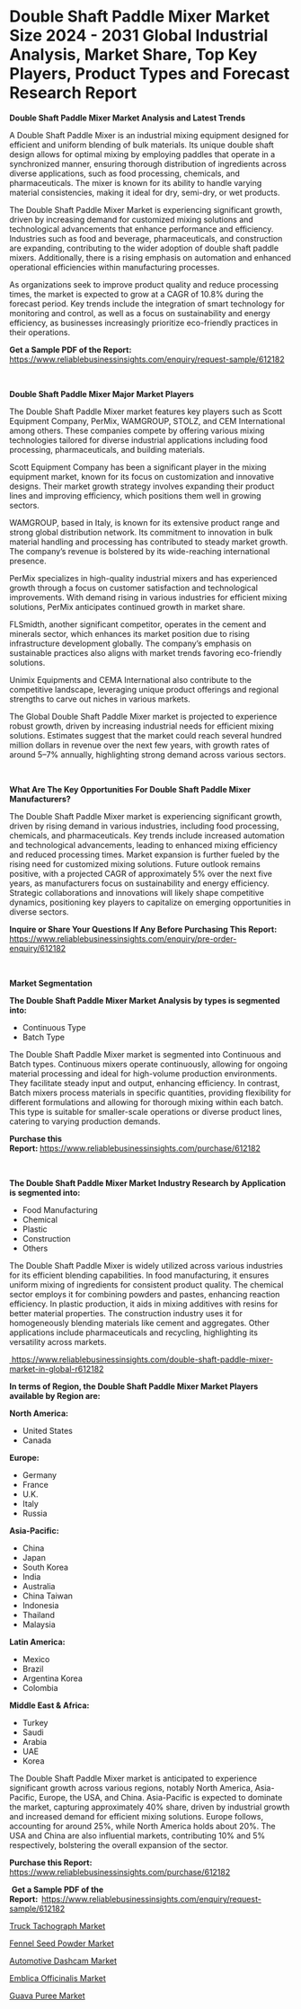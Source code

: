 <p><h1>Double Shaft Paddle Mixer Market Size 2024 - 2031 Global Industrial Analysis, Market Share, Top Key Players, Product Types and Forecast Research Report</h1></p><p><strong>Double Shaft Paddle Mixer Market Analysis and Latest Trends</strong></p>
<p><p>A Double Shaft Paddle Mixer is an industrial mixing equipment designed for efficient and uniform blending of bulk materials. Its unique double shaft design allows for optimal mixing by employing paddles that operate in a synchronized manner, ensuring thorough distribution of ingredients across diverse applications, such as food processing, chemicals, and pharmaceuticals. The mixer is known for its ability to handle varying material consistencies, making it ideal for dry, semi-dry, or wet products.</p><p>The Double Shaft Paddle Mixer Market is experiencing significant growth, driven by increasing demand for customized mixing solutions and technological advancements that enhance performance and efficiency. Industries such as food and beverage, pharmaceuticals, and construction are expanding, contributing to the wider adoption of double shaft paddle mixers. Additionally, there is a rising emphasis on automation and enhanced operational efficiencies within manufacturing processes.</p><p>As organizations seek to improve product quality and reduce processing times, the market is expected to grow at a CAGR of 10.8% during the forecast period. Key trends include the integration of smart technology for monitoring and control, as well as a focus on sustainability and energy efficiency, as businesses increasingly prioritize eco-friendly practices in their operations.</p></p>
<p><strong>Get a Sample PDF of the Report:&nbsp;</strong> <a href="https://www.reliablebusinessinsights.com/enquiry/request-sample/612182?utm_campaign=1113&utm_medium=2&utm_source=Github&utm_content=ia&utm_term=10122024&utm_id=double-shaft-paddle-mixer">https://www.reliablebusinessinsights.com/enquiry/request-sample/612182</a></p>
<p>&nbsp;</p>
<p><strong>Double Shaft Paddle Mixer Major Market Players</strong></p>
<p><p>The Double Shaft Paddle Mixer market features key players such as Scott Equipment Company, PerMix, WAMGROUP, STOLZ, and CEM International among others. These companies compete by offering various mixing technologies tailored for diverse industrial applications including food processing, pharmaceuticals, and building materials.</p><p>Scott Equipment Company has been a significant player in the mixing equipment market, known for its focus on customization and innovative designs. Their market growth strategy involves expanding their product lines and improving efficiency, which positions them well in growing sectors.</p><p>WAMGROUP, based in Italy, is known for its extensive product range and strong global distribution network. Its commitment to innovation in bulk material handling and processing has contributed to steady market growth. The company’s revenue is bolstered by its wide-reaching international presence.</p><p>PerMix specializes in high-quality industrial mixers and has experienced growth through a focus on customer satisfaction and technological improvements. With demand rising in various industries for efficient mixing solutions, PerMix anticipates continued growth in market share.</p><p>FLSmidth, another significant competitor, operates in the cement and minerals sector, which enhances its market position due to rising infrastructure development globally. The company’s emphasis on sustainable practices also aligns with market trends favoring eco-friendly solutions.</p><p>Unimix Equipments and CEMA International also contribute to the competitive landscape, leveraging unique product offerings and regional strengths to carve out niches in various markets.</p><p>The Global Double Shaft Paddle Mixer market is projected to experience robust growth, driven by increasing industrial needs for efficient mixing solutions. Estimates suggest that the market could reach several hundred million dollars in revenue over the next few years, with growth rates of around 5–7% annually, highlighting strong demand across various sectors.</p></p>
<p>&nbsp;</p>
<p><strong>What Are The Key Opportunities For Double Shaft Paddle Mixer Manufacturers?</strong></p>
<p><p>The Double Shaft Paddle Mixer market is experiencing significant growth, driven by rising demand in various industries, including food processing, chemicals, and pharmaceuticals. Key trends include increased automation and technological advancements, leading to enhanced mixing efficiency and reduced processing times. Market expansion is further fueled by the rising need for customized mixing solutions. Future outlook remains positive, with a projected CAGR of approximately 5% over the next five years, as manufacturers focus on sustainability and energy efficiency. Strategic collaborations and innovations will likely shape competitive dynamics, positioning key players to capitalize on emerging opportunities in diverse sectors.</p></p>
<p><strong>Inquire or Share Your Questions If Any Before Purchasing This Report:</strong> <a href="https://www.reliablebusinessinsights.com/enquiry/pre-order-enquiry/612182?utm_campaign=1113&utm_medium=2&utm_source=Github&utm_content=ia&utm_term=10122024&utm_id=double-shaft-paddle-mixer">https://www.reliablebusinessinsights.com/enquiry/pre-order-enquiry/612182</a></p>
<p>&nbsp;</p>
<p><strong>Market Segmentation</strong></p>
<p><strong>The Double Shaft Paddle Mixer Market Analysis by types is segmented into:</strong></p>
<p><ul><li>Continuous Type</li><li>Batch Type</li></ul></p>
<p><p>The Double Shaft Paddle Mixer market is segmented into Continuous and Batch types. Continuous mixers operate continuously, allowing for ongoing material processing and ideal for high-volume production environments. They facilitate steady input and output, enhancing efficiency. In contrast, Batch mixers process materials in specific quantities, providing flexibility for different formulations and allowing for thorough mixing within each batch. This type is suitable for smaller-scale operations or diverse product lines, catering to varying production demands.</p></p>
<p><strong>Purchase this Report:&nbsp;</strong><a href="https://www.reliablebusinessinsights.com/purchase/612182?utm_campaign=1113&utm_medium=2&utm_source=Github&utm_content=ia&utm_term=10122024&utm_id=double-shaft-paddle-mixer">https://www.reliablebusinessinsights.com/purchase/612182</a></p>
<p>&nbsp;</p>
<p><strong>The Double Shaft Paddle Mixer Market Industry Research by Application is segmented into:</strong></p>
<p><ul><li>Food Manufacturing</li><li>Chemical</li><li>Plastic</li><li>Construction</li><li>Others</li></ul></p>
<p><p>The Double Shaft Paddle Mixer is widely utilized across various industries for its efficient blending capabilities. In food manufacturing, it ensures uniform mixing of ingredients for consistent product quality. The chemical sector employs it for combining powders and pastes, enhancing reaction efficiency. In plastic production, it aids in mixing additives with resins for better material properties. The construction industry uses it for homogeneously blending materials like cement and aggregates. Other applications include pharmaceuticals and recycling, highlighting its versatility across markets.</p></p>
<p><a href="https://www.reliablebusinessinsights.com/double-shaft-paddle-mixer-market-in-global-r612182?utm_campaign=1113&utm_medium=2&utm_source=Github&utm_content=ia&utm_term=10122024&utm_id=double-shaft-paddle-mixer">&nbsp;https://www.reliablebusinessinsights.com/double-shaft-paddle-mixer-market-in-global-r612182</a></p>
<p><strong>In terms of Region, the Double Shaft Paddle Mixer Market Players available by Region are:</strong></p>
<p>
    <p> <strong> North America: </strong>
        <ul>
            <li>United States</li>
            <li>Canada</li>
        </ul>
        </p> 
    <p> <strong> Europe: </strong>
        <ul>
            <li>Germany</li>
            <li>France</li>
            <li>U.K.</li>
            <li>Italy</li>
            <li>Russia</li>
        </ul>
        </p> 
    <p> <strong> Asia-Pacific: </strong>
        <ul>
            <li>China</li>
            <li>Japan</li>
            <li>South Korea</li>
            <li>India</li>
            <li>Australia</li>
            <li>China Taiwan</li>
            <li>Indonesia</li>
            <li>Thailand</li>
            <li>Malaysia</li>
        </ul>
        </p> 
    <p> <strong> Latin America: </strong>
        <ul>
            <li>Mexico</li>
            <li>Brazil</li>
            <li>Argentina Korea</li>
            <li>Colombia</li>
        </ul>
        </p> 
    <p> <strong> Middle East & Africa: </strong>
        <ul>
            <li>Turkey</li>
            <li>Saudi</li>
            <li>Arabia</li>
            <li>UAE</li>
            <li>Korea</li>
        </ul>
    </p>
    </p>
<p><p>The Double Shaft Paddle Mixer market is anticipated to experience significant growth across various regions, notably North America, Asia-Pacific, Europe, the USA, and China. Asia-Pacific is expected to dominate the market, capturing approximately 40% share, driven by industrial growth and increased demand for efficient mixing solutions. Europe follows, accounting for around 25%, while North America holds about 20%. The USA and China are also influential markets, contributing 10% and 5% respectively, bolstering the overall expansion of the sector.</p></p>
<p><strong>Purchase this Report: </strong><a href="https://www.reliablebusinessinsights.com/purchase/612182?utm_campaign=1113&utm_medium=2&utm_source=Github&utm_content=ia&utm_term=10122024&utm_id=double-shaft-paddle-mixer">https://www.reliablebusinessinsights.com/purchase/612182</a></p>
<p>&nbsp;<strong>Get a Sample PDF of the Report:&nbsp;&nbsp;</strong><a href="https://www.reliablebusinessinsights.com/enquiry/request-sample/612182?utm_campaign=1113&utm_medium=2&utm_source=Github&utm_content=ia&utm_term=10122024&utm_id=double-shaft-paddle-mixer">https://www.reliablebusinessinsights.com/enquiry/request-sample/612182</a></p>
<p><strong></strong></p>
<p><p><a href="https://www.linkedin.com/pulse/growth-projections-truck-tachograph-market-expected-cagr-sugze?utm_campaign=1113&utm_medium=2&utm_source=Github&utm_content=ia&utm_term=10122024&utm_id=double-shaft-paddle-mixer">Truck Tachograph Market</a></p><p><a href="https://www.linkedin.com/pulse/explore-fennel-seed-powder-markets-growth-trajectory-average-eucte?utm_campaign=1113&utm_medium=2&utm_source=Github&utm_content=ia&utm_term=10122024&utm_id=double-shaft-paddle-mixer">Fennel Seed Powder Market</a></p><p><a href="https://www.linkedin.com/pulse/strategic-analysis-automotive-dashcam-market-forecast-cagr-v5yse?utm_campaign=1113&utm_medium=2&utm_source=Github&utm_content=ia&utm_term=10122024&utm_id=double-shaft-paddle-mixer">Automotive Dashcam Market</a></p><p><a href="https://www.linkedin.com/pulse/emblica-officinalis-market-projections-insights-valuation-5gtme?utm_campaign=1113&utm_medium=2&utm_source=Github&utm_content=ia&utm_term=10122024&utm_id=double-shaft-paddle-mixer">Emblica Officinalis Market</a></p><p><a href="https://www.linkedin.com/pulse/thorough-examination-size-dynamics-expected-growth-guava-sxfde?utm_campaign=1113&utm_medium=2&utm_source=Github&utm_content=ia&utm_term=10122024&utm_id=double-shaft-paddle-mixer">Guava Puree Market</a></p></p>